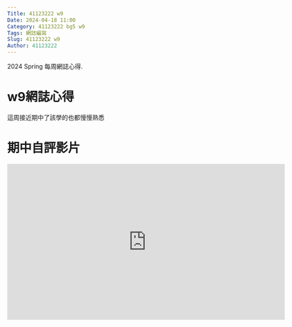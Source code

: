 ```yaml
---
Title: 41123222 w9
Date: 2024-04-18 11:00
Category: 41123222 bg5 w9
Tags: 網誌編寫
Slug: 41123222 w9
Author: 41123222 
---
```


2024 Spring 每周網誌心得.

<!-- PELICAN_END_SUMMARY -->

# w9網誌心得
這周接近期中了該學的也都慢慢熟悉

# 期中自評影片
<iframe width="640" height="360" src="https://www.youtube.com/embed/VQNBNxyrhHY" title="期中自我評分" frameborder="0" allow="accelerometer; autoplay; clipboard-write; encrypted-media; gyroscope; picture-in-picture; web-share" referrerpolicy="strict-origin-when-cross-origin" allowfullscreen></iframe>